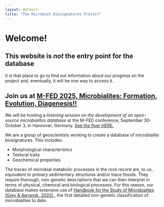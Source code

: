 ```yaml
---
layout: default
title: "The Microbial Biosignatures Project"
---
```


<h1>Welcome!</h1>
<h2>This website is <i>not</i> the entry point for the database</h2>
<p>
It <i>is</i> that place to go to find out information about our progress on the project and, eventually, it will be one way to access it.
</p>

<h2>Join us at <a href="https://konferenz.uni-hannover.de/event/135/page/68-home">M-FED 2025, Microbialites: Formation, Evolution, Diagenesis!!<a></h2>
<p>
  We will be hosting a <i>listening session on the development of an open-source microbialites database</i> at the M-FED conference, September 30-October 3, in Hannover, Germany. <a href="images/mfedflyer.png">See the flyer HERE.</a>
</p>

<p>
  We are a group of geoscientists working to create a database of
  microbialite biosignatures. This includes:
</p>

<ul>
  <li>Morphological characteristics</li>
  <li>Textural traits</li>
  <li>Geochemical properties</li>
</ul>

<p>
  The traces of microbial metabolic processes in the rock record are, to
  us, equivalent to primary sedimentary structures and/or trace fossils.
  They require thorough, non-genetic descriptions that we can then interpret
  in terms of physical, chemical and biological processes.
  For this reason, our database makes extensive use of
  <a href="upload_files/Handbook for the study and description of microbialites.pdf">
    Handbook for the Study of Microbialites (Grey & Awramik, 2020)
  </a>,
  the first detailed non-genetic classification of microbialites to date.
</p>
